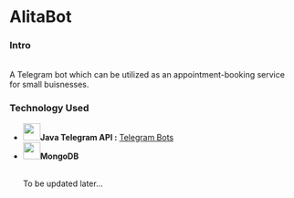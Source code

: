 # AlitaBot

<h3>Intro</h3>
<br/>
A Telegram bot which can be utilized as an appointment-booking service for small buisnesses.
<br/>

<h3>Technology Used</h3>
<ul>
  <li><img src="http://robot.cfp.co.ir/files/0315.jpg"  width="30px" height="30px"><b>Java Telegram API :</b> <a href= "https://github.com/rubenlagus/TelegramBots">Telegram Bots</a> </li>
  <li><img src="https://clipartart.com/images/mongodb-logo-clipart-6.jpg" width="30px" height="30px"><b>MongoDB</b></li>
  <br/>
  <p>To be updated later...</p>
</ul>
